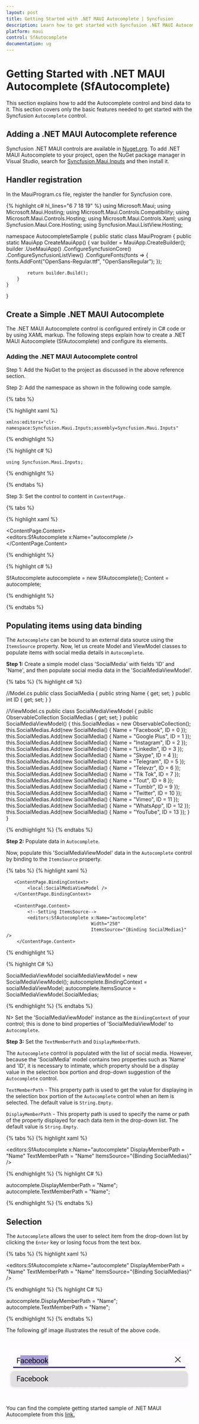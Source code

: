 ```yaml
---
layout: post
title: Getting Started with .NET MAUI Autocomplete | Syncfusion
description: Learn how to get started with Syncfusion .NET MAUI Autocomplete control and its suggestion list, as well as other topics, in this section.
platform: maui
control: SfAutocomplete
documentation: ug
---
```


# Getting Started with .NET MAUI Autocomplete (SfAutocomplete)

This section explains how to add the Autocomplete control and bind data to it. This section covers only the basic features needed to get started with the Syncfusion `Autocomplete` control.

## Adding a .NET MAUI Autocomplete reference

Syncfusion .NET MAUI controls are available in [Nuget.org](https://www.nuget.org/). To add .NET MAUI Autocomplete to your project, open the NuGet package manager in Visual Studio, search for [Syncfusion.Maui.Inputs](https://www.nuget.org/packages/Syncfusion.Maui.Inputs/) and then install it.

## Handler registration 

 In the MauiProgram.cs file, register the handler for Syncfusion core.

{% highlight c# hl_lines="6 7 18 19" %}
using Microsoft.Maui;
using Microsoft.Maui.Hosting;
using Microsoft.Maui.Controls.Compatibility;
using Microsoft.Maui.Controls.Hosting;
using Microsoft.Maui.Controls.Xaml;
using Syncfusion.Maui.Core.Hosting;
using Syncfusion.Maui.ListView.Hosting;

namespace AutocompleteSample
{
    public static class MauiProgram
    {
        public static MauiApp CreateMauiApp()
        {
            var builder = MauiApp.CreateBuilder();
            builder
            .UseMauiApp<App>()
            .ConfigureSyncfusionCore()
            .ConfigureSyncfusionListView()
            .ConfigureFonts(fonts =>
            {
                fonts.AddFont("OpenSans-Regular.ttf", "OpenSansRegular");
            });

            return builder.Build();
        }      
    }
}     

## Create a Simple .NET MAUI Autocomplete

The .NET MAUI Autocomplete control is configured entirely in C# code or by using XAML markup. The following steps explain how to create a .NET MAUI Autocomplete (SfAutocomplete) and configure its elements.

### Adding the .NET MAUI Autocomplete control

Step 1: Add the NuGet to the project as discussed in the above reference section. 

Step 2: Add the namespace as shown in the following code sample.

{% tabs %}

{% highlight xaml %}

    xmlns:editors="clr-namespace:Syncfusion.Maui.Inputs;assembly=Syncfusion.Maui.Inputs"
	
{% endhighlight %}

{% highlight c# %}

    using Syncfusion.Maui.Inputs;

{% endhighlight %}

{% endtabs %}

Step 3: Set the control to content in `ContentPage.`

{% tabs %}

{% highlight xaml %}


<ContentPage.Content>    
    <editors:SfAutocomplete x:Name="autocomplete />
</ContentPage.Content>


{% endhighlight %}

{% highlight c# %}
          
SfAutocomplete autocomplete = new SfAutocomplete(); 
Content = autocomplete;  

{% endhighlight %}

{% endtabs %}

## Populating items using data binding

The `Autocomplete` can be bound to an external data source using the `ItemsSource` property. Now, let us create Model and ViewModel classes to populate items with social media details in `Autocomplete`.

**Step 1:** Create a simple model class 'SocialMedia' with fields 'ID' and 'Name', and then populate social media data in the 'SocialMediaViewModel'.

{% tabs %}
{% highlight c# %}

//Model.cs
public class SocialMedia
{
    public string Name { get; set; }
    public int ID { get; set; }
}

//ViewModel.cs
public class SocialMediaViewModel
{
    public ObservableCollection<SocialMedia> SocialMedias { get; set; }
    public SocialMediaViewModel()
    {
        this.SocialMedias = new ObservableCollection<SocialMedia>();
        this.SocialMedias.Add(new SocialMedia() { Name = "Facebook", ID = 0 });
        this.SocialMedias.Add(new SocialMedia() { Name = "Google Plus", ID = 1 });
        this.SocialMedias.Add(new SocialMedia() { Name = "Instagram", ID = 2 });
        this.SocialMedias.Add(new SocialMedia() { Name = "LinkedIn", ID = 3 });
        this.SocialMedias.Add(new SocialMedia() { Name = "Skype", ID = 4 });
        this.SocialMedias.Add(new SocialMedia() { Name = "Telegram", ID = 5 });
        this.SocialMedias.Add(new SocialMedia() { Name = "Televzr", ID = 6 });
        this.SocialMedias.Add(new SocialMedia() { Name = "Tik Tok", ID = 7 });
        this.SocialMedias.Add(new SocialMedia() { Name = "Tout", ID = 8 });
        this.SocialMedias.Add(new SocialMedia() { Name = "Tumblr", ID = 9 });
        this.SocialMedias.Add(new SocialMedia() { Name = "Twitter", ID = 10 });
        this.SocialMedias.Add(new SocialMedia() { Name = "Vimeo", ID = 11 });
        this.SocialMedias.Add(new SocialMedia() { Name = "WhatsApp", ID = 12 });
        this.SocialMedias.Add(new SocialMedia() { Name = "YouTube", ID = 13 });
    }
}

{% endhighlight %}
{% endtabs %}

**Step 2:** Populate data in `Autocomplete`. 

Now, populate this 'SocialMediaViewModel' data in the `Autocomplete` control by binding to the `ItemsSource` property.

{% tabs %}
{% highlight xaml %}

<?xml version="1.0" encoding="utf-8" ?>
<ContentPage xmlns="http://schemas.microsoft.com/dotnet/2021/maui"
             xmlns:x="http://schemas.microsoft.com/winfx/2009/xaml"
             xmlns:editors="clr-namespace:Syncfusion.Maui.Inputs;assembly=Syncfusion.Maui.Inputs"
             xmlns:local="clr-namespace:AutocompleteSample"             
             x:Class="AutocompleteSample.MainPage">

       <ContentPage.BindingContext>
            <local:SocialMediaViewModel />
       </ContentPage.BindingContext>

       <ContentPage.Content>
            <!--Setting ItemsSource-->
            <editors:SfAutocomplete x:Name="autocomplete" 
                                    Width="250"
                                    ItemsSource="{Binding SocialMedias}" />
        </ContentPage.Content>
</ContentPage>

{% endhighlight %}

{% highlight C# %}

SocialMediaViewModel socialMediaViewModel = new SocialMediaViewModel();
autocomplete.BindingContext = socialMediaViewModel;
autocomplete.ItemsSource = SocialMediaViewModel.SocialMedias;

{% endhighlight %}
{% endtabs %}

N> Set the 'SocialMediaViewModel' instance as the `BindingContext` of your control; this is done to bind properties of 'SocialMediaViewModel' to `Autocomplete`.

**Step 3:** Set the `TextMemberPath` and `DisplayMemberPath`.

The `Autocomplete` control is populated with the list of social media. However, because the 'SocialMedia' model contains two properties such as 'Name' and 'ID', it is necessary to intimate, which property should be a display value in the selection box portion and drop-down suggestion of the `Autocomplete` control.

`TextMemberPath` - This property path is used to get the value for displaying in the selection box portion of the `Autocomplete` control when an item is selected. The default value is `String.Empty`.

`DisplayMemberPath` - This property path is used to specify the name or path of the property displayed for each data item in the drop-down list. The default value is `String.Empty`.

{% tabs %}
{% highlight xaml %}

<editors:SfAutocomplete x:Name="autocomplete" 
                        DisplayMemberPath = "Name"
                        TextMemberPath = "Name"
                        ItemsSource="{Binding SocialMedias}" />

{% endhighlight %}
{% highlight C# %}

autocomplete.DisplayMemberPath = "Name";
autocomplete.TextMemberPath = "Name";

{% endhighlight %}
{% endtabs %}

## Selection

The `Autocomplete` allows the user to select item from the drop-down list by clicking the `Enter` key or losing focus from the text box.

{% tabs %}
{% highlight xaml %}

<editors:SfAutocomplete x:Name="autocomplete"
                        DisplayMemberPath = "Name"
                        TextMemberPath = "Name"
                        ItemsSource="{Binding SocialMedias}" />

{% endhighlight %}
{% highlight C# %}

autocomplete.DisplayMemberPath = "Name";
autocomplete.TextMemberPath = "Name";

{% endhighlight %}
{% endtabs %}

The following gif image illustrates the result of the above code.

![.NET MAUI Autocomplete with single selection mode](GettingStarted_images/AutocompleteGettingStarted.gif)

You can find the complete getting started sample of .NET MAUI Autocomplete from this [link.](https://github.com/SyncfusionExamples/maui-autocomplete-samples)


